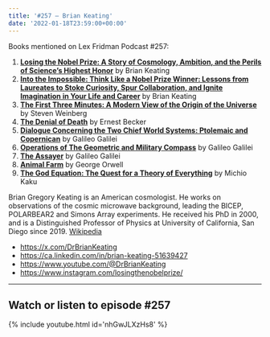 ```yaml
---
title: '#257 – Brian Keating'
date: '2022-01-18T23:59:00+00:00'
---
```


Books mentioned on Lex Fridman Podcast #257:

1. <b><a href="https://amzn.to/3PTt8tq" target="_blank" rel="sponsored noopener noreferrer">Losing the Nobel Prize: A Story of Cosmology, Ambition, and the Perils of Science’s Highest Honor</a></b> by Brian Keating
2. <b><a href="https://amzn.to/3XTuVAx" target="_blank" rel="sponsored noopener noreferrer">Into the Impossible: Think Like a Nobel Prize Winner: Lessons from Laureates to Stoke Curiosity, Spur Collaboration, and Ignite Imagination in Your Life and Career</a></b> by Brian Keating
3. <b><a href="https://amzn.to/46P4uAc" target="_blank" rel="sponsored noopener noreferrer">The First Three Minutes: A Modern View of the Origin of the Universe</a></b> by Steven Weinberg
4. <b><a href="https://amzn.to/44tu0cy" target="_blank" rel="sponsored noopener noreferrer">The Denial of Death</a></b> by Ernest Becker
5. <b><a href="https://amzn.to/3K1oLsn" target="_blank" rel="sponsored noopener noreferrer">Dialogue Concerning the Two Chief World Systems: Ptolemaic and Copernican</a></b> by Galileo Galilei
6. <b><a href="https://amzn.to/3DdOpX8" target="_blank" rel="sponsored noopener noreferrer">Operations of The Geometric and Military Compass</a></b> by Galileo Galilei
7. <b><a href="https://amzn.to/44NTwca" target="_blank" rel="sponsored noopener noreferrer">The Assayer</a></b> by Galileo Galilei
8. <b><a href="https://amzn.to/44MOv3S" target="_blank" rel="sponsored noopener noreferrer">Animal Farm</a></b> by George Orwell
9. <b><a href="https://amzn.to/3PZhVaz" target="_blank" rel="sponsored noopener noreferrer">The God Equation: The Quest for a Theory of Everything</a></b> by Michio Kaku

Brian Gregory Keating is an American cosmologist. He works on observations of the cosmic microwave background, leading the BICEP, POLARBEAR2 and Simons Array experiments. He received his PhD in 2000, and is a Distinguished Professor of Physics at University of California, San Diego since 2019. <a href="https://en.wikipedia.org/wiki/Brian_Keating" target="_blank">Wikipedia</a>

- <a href="https://x.com/DrBrianKeating" target="_blank">https://x.com/DrBrianKeating</a>
- <a href="https://ca.linkedin.com/in/brian-keating-51639427" target="_blank">https://ca.linkedin.com/in/brian-keating-51639427</a>
- <a href="https://www.youtube.com/@DrBrianKeating" target="_blank">https://www.youtube.com/@DrBrianKeating</a>
- <a href="https://www.instagram.com/losingthenobelprize/" target="_blank">https://www.instagram.com/losingthenobelprize/</a>

- - - - - -

## Watch or listen to episode #257

{% include youtube.html id='nhGwJLXzHs8' %}